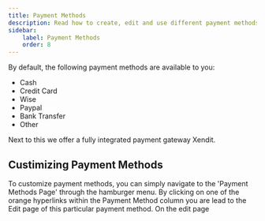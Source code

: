```yaml
---
title: Payment Methods
description: Read how to create, edit and use different payment methods.
sidebar:
    label: Payment Methods
    order: 8
---
```


By default, the following payment methods are available to you:
- Cash
- Credit Card
- Wise
- Paypal
- Bank Transfer
- Other

Next to this we offer a fully integrated payment gateway Xendit. 

## Custimizing Payment Methods
To customize payment methods, you can simply navigate to the 'Payment Methods Page' through the hamburger menu. 
By clicking on one of the orange hyperlinks within the Payment Method column you are lead to the Edit page of this particular payment method. 
On the edit page 
